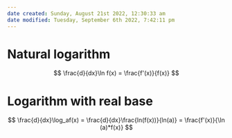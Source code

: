 ```yaml
---
date created: Sunday, August 21st 2022, 12:30:33 am
date modified: Tuesday, September 6th 2022, 7:42:11 pm
---
```


# Natural logarithm

$$ \frac{d}{dx}\ln f(x) = \frac{f'(x)}{f(x)} $$

# Logarithm with real base

$$ \frac{d}{dx}\log_af(x) = \frac{d}{dx}\frac{ln(f(x))}{ln(a)} = \frac{f'(x)}{\ln (a)*f(x)} $$